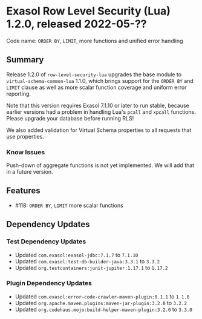 # Exasol Row Level Security (Lua) 1.2.0, released 2022-05-??

Code name: `ORDER BY`, `LIMIT`, more functions and unified error handling

## Summary

Release 1.2.0 of `row-level-security-lua` upgrades the base module to `virtual-schema-common-lua` 1.1.0, which brings support for the `ORDER BY` and `LIMIT` clause as well as more scalar function coverage and uniform error reporting. 

Note that this version requires Exasol 7.1.10 or later to run stable, because earlier versions had a problem in handling Lua's `pcall` and `xpcall` functions. Please upgrade your database before running RLS!

We also added validation for Virtual Schema properties to all requests that use properties.

### Know Issues

Push-down of aggregate functions is not yet implemented. We will add that in a future version.

## Features 

* #118: `ORDER BY`, `LIMIT` more scalar functions
## Dependency Updates

### Test Dependency Updates

* Updated `com.exasol:exasol-jdbc:7.1.7` to `7.1.10`
* Updated `com.exasol:test-db-builder-java:3.3.1` to `3.3.2`
* Updated `org.testcontainers:junit-jupiter:1.17.1` to `1.17.2`

### Plugin Dependency Updates

* Updated `com.exasol:error-code-crawler-maven-plugin:0.1.1` to `1.1.0`
* Updated `org.apache.maven.plugins:maven-jar-plugin:3.2.0` to `3.2.2`
* Updated `org.codehaus.mojo:build-helper-maven-plugin:3.2.0` to `3.3.0`
